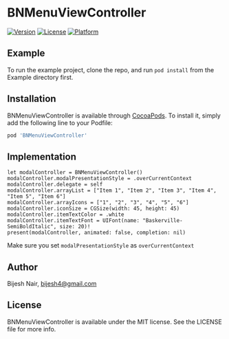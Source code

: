 # BNMenuViewController

[![Version](https://img.shields.io/cocoapods/v/BNMenuViewController.svg?style=flat)](https://cocoapods.org/pods/BNMenuViewController)
[![License](https://img.shields.io/cocoapods/l/BNMenuViewController.svg?style=flat)](https://cocoapods.org/pods/BNMenuViewController)
[![Platform](https://img.shields.io/cocoapods/p/BNMenuViewController.svg?style=flat)](https://cocoapods.org/pods/BNMenuViewController)

## Example

To run the example project, clone the repo, and run `pod install` from the Example directory first.

## Installation

BNMenuViewController is available through [CocoaPods](https://cocoapods.org). To install
it, simply add the following line to your Podfile:

```ruby
pod 'BNMenuViewController'
```

## Implementation

```
let modalController = BNMenuViewController()
modalController.modalPresentationStyle = .overCurrentContext
modalController.delegate = self
modalController.arrayList = ["Item 1", "Item 2", "Item 3", "Item 4", "Item 5", "Item 6"]
modalController.arrayIcons = ["1", "2", "3", "4", "5", "6"]
modalController.iconSize = CGSize(width: 45, height: 45)
modalController.itemTextColor = .white
modalController.itemTextFont = UIFont(name: "Baskerville-SemiBoldItalic", size: 20)!
present(modalController, animated: false, completion: nil)
```
Make sure you set ```modalPresentationStyle``` as ```overCurrentContext```

## Author

Bijesh Nair, bijesh4@gmail.com

## License

BNMenuViewController is available under the MIT license. See the LICENSE file for more info.
